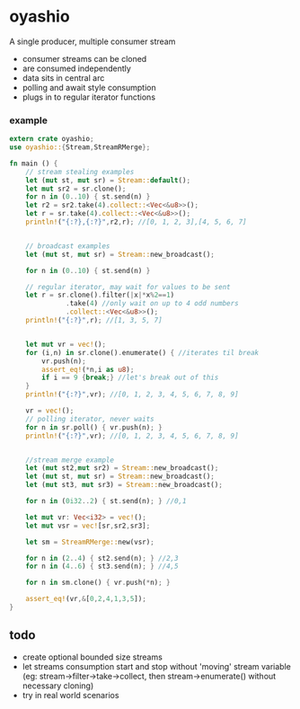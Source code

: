 # oyashio

A single producer, multiple consumer stream
- consumer streams can be cloned
- are consumed independently
- data sits in central arc
- polling and await style consumption
- plugs in to regular iterator functions

### example ###

```rust
extern crate oyashio;
use oyashio::{Stream,StreamRMerge};

fn main () {
    // stream stealing examples
    let (mut st, mut sr) = Stream::default();
    let mut sr2 = sr.clone();
    for n in (0..10) { st.send(n) }
    let r2 = sr2.take(4).collect::<Vec<&u8>>();
    let r = sr.take(4).collect::<Vec<&u8>>();
    println!("{:?},{:?}",r2,r); //[0, 1, 2, 3],[4, 5, 6, 7]


    // broadcast examples    
    let (mut st, mut sr) = Stream::new_broadcast();

    for n in (0..10) { st.send(n) }

    // regular iterator, may wait for values to be sent
    let r = sr.clone().filter(|x|*x%2==1)
              .take(4) //only wait on up to 4 odd numbers
              .collect::<Vec<&u8>>();
    println!("{:?}",r); //[1, 3, 5, 7]


    let mut vr = vec!();
    for (i,n) in sr.clone().enumerate() { //iterates til break
        vr.push(n);
        assert_eq!(*n,i as u8);
        if i == 9 {break;} //let's break out of this
    }
    println!("{:?}",vr); //[0, 1, 2, 3, 4, 5, 6, 7, 8, 9]

    vr = vec!();
    // polling iterator, never waits
    for n in sr.poll() { vr.push(n); }
    println!("{:?}",vr); //[0, 1, 2, 3, 4, 5, 6, 7, 8, 9]


    //stream merge example
    let (mut st2,mut sr2) = Stream::new_broadcast();
    let (mut st, mut sr) = Stream::new_broadcast();
    let (mut st3, mut sr3) = Stream::new_broadcast();

    for n in (0i32..2) { st.send(n); } //0,1

    let mut vr: Vec<i32> = vec!();        
    let mut vsr = vec![sr,sr2,sr3];

    let sm = StreamRMerge::new(vsr);

    for n in (2..4) { st2.send(n); } //2,3
    for n in (4..6) { st3.send(n); } //4,5

    for n in sm.clone() { vr.push(*n); }

    assert_eq!(vr,&[0,2,4,1,3,5]);
}								
```

## todo ##
- create optional bounded size streams
- let streams consumption start and stop without 'moving' stream variable (eg: stream->filter->take->collect, then stream->enumerate() without necessary cloning)
- try in real world scenarios
